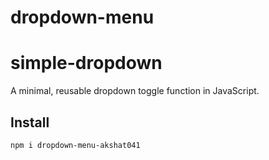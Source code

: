 # dropdown-menu

# simple-dropdown

A minimal, reusable dropdown toggle function in JavaScript.

## Install

```bash
npm i dropdown-menu-akshat041
```
